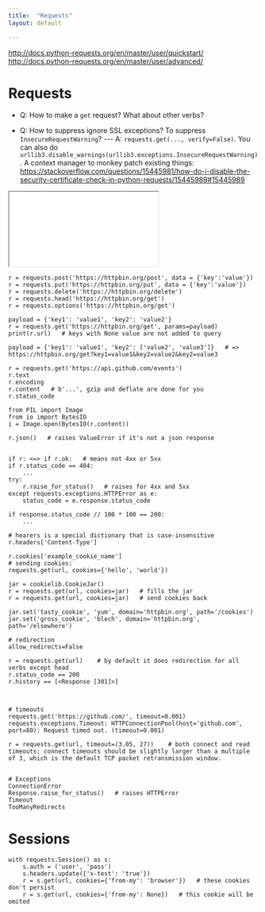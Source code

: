 ```yaml
---
title:  "Requests"
layout: default

---
```


<http://docs.python-requests.org/en/master/user/quickstart/>
<http://docs.python-requests.org/en/master/user/advanced/>

# Requests

- Q: How to make a `get` request? What about other verbs?

- Q: How to suppress ignore SSL exceptions? To suppress `InsecureRequestWarning`? --- A:
`requests.get(..., verify=False)`. You can also do `urllib3.disable_warnings(urllib3.exceptions.InsecureRequestWarning)`.
A context manager to monkey patch existing things: <https://stackoverflow.com/questions/15445981/how-do-i-disable-the-security-certificate-check-in-python-requests/15445989#15445989>


<iframe class="autoresize nodisplay superlearn-iframe" src="{{ site.superlearn_url }}/ht/asdf2?deckname=python -- flask">
    <p>Your browser does not support iframes.</p>
</iframe>



```
r = requests.post('https://httpbin.org/post', data = {'key':'value'})
r = requests.put('https://httpbin.org/put', data = {'key':'value'})
r = requests.delete('https://httpbin.org/delete')
r = requests.head('https://httpbin.org/get')
r = requests.options('https://httpbin.org/get')

payload = {'key1': 'value1', 'key2': 'value2'}
r = requests.get('https://httpbin.org/get', params=payload)
print(r.url)   # keys with None value are not added to query

payload = {'key1': 'value1', 'key2': ['value2', 'value3']}   # => https://httpbin.org/get?key1=value1&key2=value2&key2=value3

r = requests.get('https://api.github.com/events')
r.text
r.encoding
r.content   # b'...', gzip and deflate are done for you
r.status_code

from PIL import Image
from io import BytesIO
i = Image.open(BytesIO(r.content))

r.json()   # raises ValueError if it's not a json response


if r: <=> if r.ok:   # means not 4xx or 5xx
if r.status_code == 404:
    ...
try:
    r.raise_for_status()   # raises for 4xx and 5xx
except requests.exceptions.HTTPError as e:
    status_code = e.response.status_code
    
if response.status_code // 100 * 100 == 200:
    ...

# hearers is a special dictionary that is case-insensitive
r.headers['Content-Type']

r.cookies['example_cookie_name']
# sending cookies:
requests.get(url, cookies={'hello', 'world'})

jar = cookielib.CookieJar()
r = requests.get(url, cookies=jar)   # fills the jar
r = requests.get(url, cookies=jar)   # send cookies back

jar.set('tasty_cookie', 'yum', domain='httpbin.org', path='/cookies')
jar.set('gross_cookie', 'blech', domain='httpbin.org', path='/elsewhere')

# redirection
allow_redirects=False

r = requests.get(url)    # by default it does redirection for all verbs except head
r.status_code == 200
r.history == [<Response [301]>]



# timeouts
requests.get('https://github.com/', timeout=0.001)
requests.exceptions.Timeout: HTTPConnectionPool(host='github.com', port=80): Request timed out. (timeout=0.001)

r = requests.get(url, timeout=(3.05, 27))    # both connect and read timeouts; connect timeouts should be slightly larger than a multiple of 3, which is the default TCP packet retransmission window.


# Exceptions
ConnectionError
Response.raise_for_status()   # raises HTTPError
Timeout
TooManyRedirects

```

# Sessions

```
with requests.Session() as s:
    s.auth = ('user', 'pass')
    s.headers.update({'x-test': 'true'})
    r = s.get(url, cookies={'from-my': 'browser'})   # these cookies don't persist
    r = s.get(url, cookies={'from-my': None})   # this cookie will be omited
```
